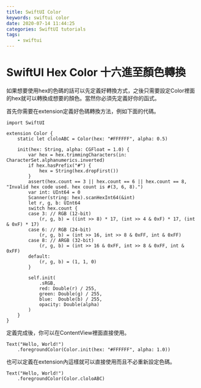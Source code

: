 ```yaml
---
title: SwiftUI Color
keywords: swiftui color
date: 2020-07-14 11:44:25
categories: SwiftUI tutorials
tags:
    - swiftui
---
```

# SwiftUI Hex Color 十六進至顏色轉換
如果想要使用hex的色碼的話可以先定義好轉換方式，之後只需要設定Color裡面的hex就可以轉換成想要的顏色。當然你必須先定義好你的函式。
<!-- more -->
首先你需要在extension定義好色碼轉換方法，例如下面的代碼。

```
import SwiftUI

extension Color {
    static let cloloABC = Color(hex: "#FFFFFF", alpha: 0.5)

    init(hex: String, alpha: CGFloat = 1.0) {
        var hex = hex.trimmingCharacters(in: CharacterSet.alphanumerics.inverted)
        if hex.hasPrefix("#") {
            hex = String(hex.dropFirst())
        }
        assert(hex.count == 3 || hex.count == 6 || hex.count == 8, "Invalid hex code used. hex count is #(3, 6, 8).")
        var int: UInt64 = 0
        Scanner(string: hex).scanHexInt64(&int)
        let r, g, b: UInt64
        switch hex.count {
        case 3: // RGB (12-bit)
            (r, g, b) = ((int >> 8) * 17, (int >> 4 & 0xF) * 17, (int & 0xF) * 17)
        case 6: // RGB (24-bit)
            (r, g, b) = (int >> 16, int >> 8 & 0xFF, int & 0xFF)
        case 8: // ARGB (32-bit)
            (r, g, b) = (int >> 16 & 0xFF, int >> 8 & 0xFF, int & 0xFF)
        default:
            (r, g, b) = (1, 1, 0)
        }

        self.init(
            .sRGB,
            red: Double(r) / 255,
            green: Double(g) / 255,
            blue:  Double(b) / 255,
            opacity: Double(alpha)
        )
    }
}
```
定義完成後，你可以在ContentView裡面直接使用。
```
Text("Hello, World!")
    .foregroundColor(Color.init(hex: "#FFFFFF", alpha: 1.0))
```
也可以定義在extension內這樣就可以直接使用而且不必重新設定色碼。
```
Text("Hello, World!")
    .foregroundColor(Color.cloloABC)
```